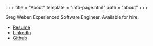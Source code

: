 +++
title = "About"
template = "info-page.html"
path = "about"
+++

Greg Weber. Experienced Software Engineer. Available for hire.

* [Resume](/Resume_All.pdf)
* [LinkedIn](https://www.linkedin.com/in/gregabramowitzweber/)
* [Github](https://github.com/gregwebs)